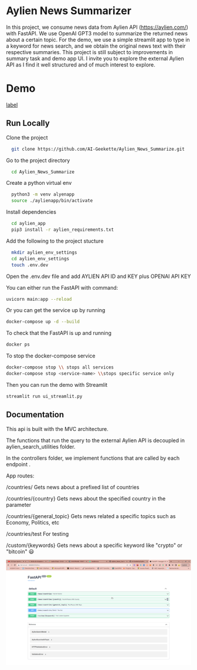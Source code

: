 
# Aylien News Summarizer
In this project, we consume news data from Aylien API (https://aylien.com/)
with FastAPI. We use OpenAI GPT3 model to summarize the returned news about a certain topic.
For the demo, we use a simple streamlit app to type in a keyword for news search, and we obtain the original news text with their respective summaries.
This project is still subject to improvements in summary task and demo app UI.
I invite you to explore the external Aylien API as I find it well structured and of much interest to explore.


# Demo
[label](../Desktop/Records/aylien_news_demo.mp4)

## Run Locally

Clone the project

```bash
  git clone https://github.com/AI-Geekette/Aylien_News_Summarize.git
```

Go to the project directory

```bash
  cd Aylien_News_Summarize
```

Create a python virtual env

```bash
  python3 -m venv alyenapp
  source ./aylienapp/bin/activate
```
Install dependencies

```bash
  cd aylien_app
  pip3 install -r aylien_requirements.txt

```

Add the following to the project stucture

```bash
  mkdir aylien_env_settings
  cd aylien_env_settings
  touch .env.dev
```

Open the .env.dev file and add AYLIEN API ID and KEY plus OPENAI API KEY

You can either run the FastAPI with command:
```bash
uvicorn main:app --reload
```

Or you can get the service up by running
```bash
docker-compose up -d --build
```

To check that the FastAPI is up and running
```bash
docker ps
```

To stop the docker-compose service
```bash
docker-compose stop \\ stops all services
docker-compose stop <service-name> \\stops specific service only
```

Then you can run the demo with Streamlit
```bash
streamlit run ui_streamlit.py
```


## Documentation

This api is built with the MVC architecture.  

The functions that run the query to the external Aylien API is decoupled in aylien_search_utilities folder.

In the controllers folder, we implement functions that are called by each endpoint .

App routes: 

/countries/  Gets news about a prefixed list of countries

/countries/{country} Gets news about the specified country in the parameter

/countries/{general_topic} Gets news related a specific topics such as Economy, Politics, etc

/countries/test For testing

/custom/{keywords} Gets news about a specific keyword like "crypto" or "bitcoin" :smiley:

![Alt text](./media/fastapi_app.png)